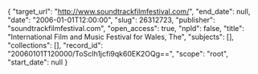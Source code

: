 {
  "target_url": "http://www.soundtrackfilmfestival.com/", 
  "end_date": null, 
  "date": "2006-01-01T12:00:00", 
  "slug": 26312723, 
  "publisher": "soundtrackfilmfestival.com", 
  "open_access": true, 
  "npld": false, 
  "title": "International Film and Music Festival for Wales, The", 
  "subjects": [], 
  "collections": [], 
  "record_id": "20060101T120000/ToScIh1jcfi9qk60EK2OQg==", 
  "scope": "root", 
  "start_date": null
}

